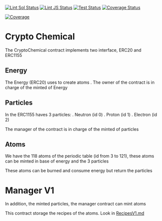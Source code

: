 [![Lint Sol Status](https://github.com/rotcivegaf/crypto-chemical/workflows/Lint%20Sol/badge.svg)](https://github.com/rotcivegaf/crypto-chemical/actions?query=workflow%3A%22Lint+Sol%22)
[![Lint JS Status](https://github.com/rotcivegaf/crypto-chemical/workflows/Lint%20JS/badge.svg)](https://github.com/rotcivegaf/crypto-chemical/actions?query=workflow%3A%22Lint+JS%22)
[![Test Status](https://github.com/rotcivegaf/crypto-chemical/workflows/Test%20Contracts/badge.svg)](https://github.com/rotcivegaf/crypto-chemical/actions?query=workflow%3A%22Test+Contracts%22)
[![Coverage Status](https://github.com/rotcivegaf/crypto-chemical/workflows/Coverage/badge.svg)](https://github.com/rotcivegaf/crypto-chemical/actions?query=workflow%3ACoverage)

[![Coverage](https://codecov.io/gh/rotcivegaf/crypto-chemical/graph/badge.svg)](https://codecov.io/gh/rotcivegaf/crypto-chemical)

# Crypto Chemical

The CryptoChemical contract implements two interface, ERC20 and ERC1155

## Energy

The Energy (ERC20) uses to create atoms
  . The owner of the contract is in charge of the minted of Energy

## Particles

In the ERC1155 haves 3 particles:
  . Neutron (id 0)
  . Proton (id 1)
  . Electron (id 2)

The manager of the contract is in charge of the minted of particles

## Atoms

We have the 118 atoms of the periodic table (id from 3 to 121), these atoms can be minted in base of energy and the 3 particles

These atoms can be burned and consume energy but return the particles

# Manager V1

In addition, the minted particles, the manager contract can mint atoms

This contract storage the recipes of the atoms. Look in [RecipesV1.md](https://github.com/rotcivegaf/crypto-chemical/blob/master/RecipesV1.md.md)
